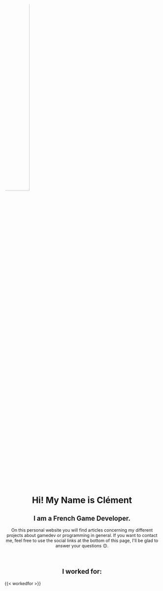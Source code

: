 ---
---

<div class="container" style="flex-direction:row; flex-wrap:wrap; justify-content:flex-center" display="flex">
	<img class="item" style="border-radius:50%; width:40%" src="https://avatars.githubusercontent.com/u/35767293" />
</div>

</br>

<h1 style="text-align: center"> Hi! My Name is Clément</h1>
<h2 style="text-align: center"> I am a French Game Developer.</h2>

<center>
On this personal website you will find articles concerning my different projects about gamedev or programming in general. If you want to contact me, feel free to use the social links at the bottom of this page, I'll be glad to answer your questions 😊.
</center>

</br>
</br>

<h2 style="text-align: center"> I worked for:</h2>

{{< workedfor >}}

</br>
</br>

<!-- // Hidden because a bit outdated and no need to showcase this

## My Skills:

- ### [Professional Unity 2019+](/tags/unity/)
  - [Nintendo Switch Devkit (Programming, Debugging, Profiling, Deployment...)](/tags/switch/)
  - C# Scripting
  - Modern Unity Packages (Input System, Universal Render Pipeline...)
  - UnityEditor Extensions (Custom editor using Handles, EditorWindows...)
  - Optimization (Memory, Shaders, GPU oriented)

- ### [Professional Unreal Engine 4](/tags/unreal/)
  - Blueprint and C++ scripting
  - Shader programming
  - AI Programming
  - Tool creation (Editor extension)

- ### More generally
  - [Nintendo Switch Devkit](/tags/switch/)
  - [VR Platforms (Oculus Rift, Quest)](/tags/vr/)
  - [Mobile platforms](/tags/mobile)

- ### But also
  - [C / C++ Programming](/tags/c++/)
  - [Tools Development](/tags/tools/)
  - [Game engine Development](/tags/engine/)
  - OpenGL
  - SDL2
  - SFML
  - Qt
-->
